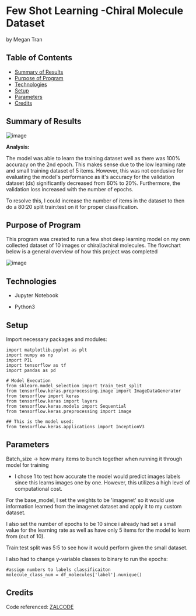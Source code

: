 # Few Shot Learning -Chiral Molecule Dataset
by Megan Tran

## Table of Contents
* [Summary of Results](#Summary-of-Results)
* [Purpose of Program](#Purpose-of-program)
* [Technologies](#technologies)
* [Setup](#setup)
* [Parameters](#Parameters)
* [Credits](#Credits)

## Summary of Results

![image](https://github.com/MeganTran6023/ChiralMolecule_TfClassification/assets/68253811/5cc870e6-40ab-4019-af0e-4b9b22d9cc4c)

**Analysis:**

The model was able to learn the training dataset well as there was 100% accuracy on the 2nd epoch. This makes sense due to the low learning rate and small training dataset of 5 items. However, this was not condusive for evaluating the model's performance as it's accuracy for the validation dataset (ds) significantly decreased from 60% to 20%. Furthermore, the validation loss increased with the number of epochs.

To resolve this, I could increase the number of items in the dataset to then do a 80:20 split train:test on it for proper classification.

## Purpose of Program

This program was created to run a few shot deep learning model on my own collected dataset of 10 images or chiral/achiral molecules. The flowchart below is a general overview of how this project was completed

![image](https://github.com/MeganTran6023/ChiralMolecule_TfClassification/assets/68253811/153eb67f-a963-48a6-b1b3-28a53b039b45)

## Technologies

* Jupyter Notebook

* Python3

## Setup

Import necessary packages and modules:

```
import matplotlib.pyplot as plt
import numpy as np
import PIL
import tensorflow as tf
import pandas as pd

# Model Execution
from sklearn.model_selection import train_test_split
from tensorflow.keras.preprocessing.image import ImageDataGenerator
from tensorflow import keras
from tensorflow.keras import layers
from tensorflow.keras.models import Sequential
from tensorflow.keras.preprocessing import image

## This is the model used:
from tensorflow.keras.applications import InceptionV3

```

## Parameters

Batch_size -> how many items to bunch together when running it through model for training

* I chose 1 to test how accurate the model would predict images labels since this learns images one by one. However, this utilizes a high level of computational cost.

For the base_model, I set the weights to be 'imagenet' so it would use information learned from the imagenet dataset and apply it to my custom dataset.

I also set the number of epochs to be 10 since i already had set a small value for the learning rate as well as have only 5 items for the model to learn from (out of 10).

Train:test split was 5:5 to see how it would perform given the small dataset.

I also had to change y-variable classes to binary to run the epochs:
```
#assign numbers to labels classificaiton
molecule_class_num = df_molecules['label'].nunique()
```
## Credits

Code referenced: [ZALCODE](https://www.kaggle.com/code/zalcode/super-simple-butterfly-image-classification#Project-Description)

